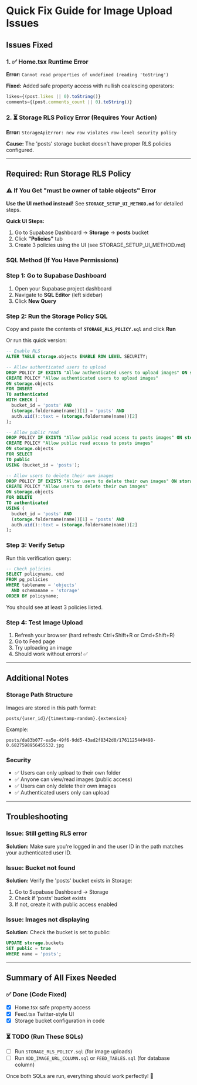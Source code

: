 # Quick Fix Guide for Image Upload Issues

## Issues Fixed

### 1. ✅ Home.tsx Runtime Error
**Error:** `Cannot read properties of undefined (reading 'toString')`

**Fixed:** Added safe property access with nullish coalescing operators:
```typescript
likes={(post.likes || 0).toString()}
comments={(post.comments_count || 0).toString()}
```

### 2. ⏳ Storage RLS Policy Error (Requires Your Action)
**Error:** `StorageApiError: new row violates row-level security policy`

**Cause:** The 'posts' storage bucket doesn't have proper RLS policies configured.

---

## Required: Run Storage RLS Policy

### ⚠️ If You Get "must be owner of table objects" Error

**Use the UI method instead!** See **`STORAGE_SETUP_UI_METHOD.md`** for detailed steps.

**Quick UI Steps:**
1. Go to Supabase Dashboard → **Storage** → **posts** bucket
2. Click **"Policies"** tab
3. Create 3 policies using the UI (see STORAGE_SETUP_UI_METHOD.md)

### SQL Method (If You Have Permissions)

### Step 1: Go to Supabase Dashboard
1. Open your Supabase project dashboard
2. Navigate to **SQL Editor** (left sidebar)
3. Click **New Query**

### Step 2: Run the Storage Policy SQL
Copy and paste the contents of **`STORAGE_RLS_POLICY.sql`** and click **Run**

Or run this quick version:

```sql
-- Enable RLS
ALTER TABLE storage.objects ENABLE ROW LEVEL SECURITY;

-- Allow authenticated users to upload
DROP POLICY IF EXISTS "Allow authenticated users to upload images" ON storage.objects;
CREATE POLICY "Allow authenticated users to upload images"
ON storage.objects
FOR INSERT
TO authenticated
WITH CHECK (
  bucket_id = 'posts' AND
  (storage.foldername(name))[1] = 'posts' AND
  auth.uid()::text = (storage.foldername(name))[2]
);

-- Allow public read
DROP POLICY IF EXISTS "Allow public read access to posts images" ON storage.objects;
CREATE POLICY "Allow public read access to posts images"
ON storage.objects
FOR SELECT
TO public
USING (bucket_id = 'posts');

-- Allow users to delete their own images
DROP POLICY IF EXISTS "Allow users to delete their own images" ON storage.objects;
CREATE POLICY "Allow users to delete their own images"
ON storage.objects
FOR DELETE
TO authenticated
USING (
  bucket_id = 'posts' AND
  (storage.foldername(name))[1] = 'posts' AND
  auth.uid()::text = (storage.foldername(name))[2]
);
```

### Step 3: Verify Setup
Run this verification query:

```sql
-- Check policies
SELECT policyname, cmd 
FROM pg_policies 
WHERE tablename = 'objects' 
  AND schemaname = 'storage'
ORDER BY policyname;
```

You should see at least 3 policies listed.

### Step 4: Test Image Upload
1. Refresh your browser (hard refresh: Ctrl+Shift+R or Cmd+Shift+R)
2. Go to Feed page
3. Try uploading an image
4. Should work without errors! ✅

---

## Additional Notes

### Storage Path Structure
Images are stored in this path format:
```
posts/{user_id}/{timestamp-random}.{extension}
```

Example:
```
posts/da83b077-ea5e-49f6-9dd5-43ad2f8342d0/1761125449498-0.6827598956455532.jpg
```

### Security
- ✅ Users can only upload to their own folder
- ✅ Anyone can view/read images (public access)
- ✅ Users can only delete their own images
- ✅ Authenticated users only can upload

---

## Troubleshooting

### Issue: Still getting RLS error
**Solution:** Make sure you're logged in and the user ID in the path matches your authenticated user ID.

### Issue: Bucket not found
**Solution:** Verify the 'posts' bucket exists in Storage:
1. Go to Supabase Dashboard → Storage
2. Check if 'posts' bucket exists
3. If not, create it with public access enabled

### Issue: Images not displaying
**Solution:** Check the bucket is set to public:
```sql
UPDATE storage.buckets 
SET public = true 
WHERE name = 'posts';
```

---

## Summary of All Fixes Needed

### ✅ Done (Code Fixed)
- [x] Home.tsx safe property access
- [x] Feed.tsx Twitter-style UI
- [x] Storage bucket configuration in code

### ⏳ TODO (Run These SQLs)
- [ ] Run `STORAGE_RLS_POLICY.sql` (for image uploads)
- [ ] Run `ADD_IMAGE_URL_COLUMN.sql` or `FEED_TABLES.sql` (for database column)

Once both SQLs are run, everything should work perfectly! 🎉

